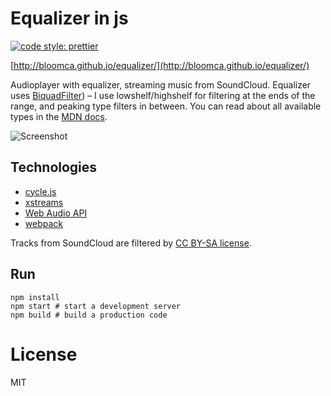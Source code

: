 # Equalizer in js

[![code style: prettier](https://img.shields.io/badge/code_style-prettier-ff69b4.svg?style=flat-square)](https://github.com/prettier/prettier)

[http://bloomca.github.io/equalizer/](http://bloomca.github.io/equalizer/)

Audioplayer with equalizer, streaming music from SoundCloud. Equalizer uses [BiquadFilter](https://developer.mozilla.org/en/docs/Web/API/BiquadFilterNode)) – I use lowshelf/highshelf for filtering at the ends of the range, and peaking type filters in between. You can read about all available types in the [MDN docs](https://developer.mozilla.org/en-US/docs/Web/API/BiquadFilterNode/type).

![Screenshot](https://raw.githubusercontent.com/cyclejs-community/built-with-cycle/master/data/images/equalizer.png)

## Technologies

- [cycle.js](http://cycle.js.org/)
- [xstreams](https://github.com/staltz/xstream)
- [Web Audio API](https://developer.mozilla.org/en-US/docs/Web/API/Web_Audio_API)
- [webpack](https://webpack.js.org/)

Tracks from SoundCloud are filtered by [CC BY-SA license](https://creativecommons.org/licenses/by-sa/4.0/legalcode).

## Run

```shell
npm install
npm start # start a development server
npm build # build a production code
```

# License

MIT
